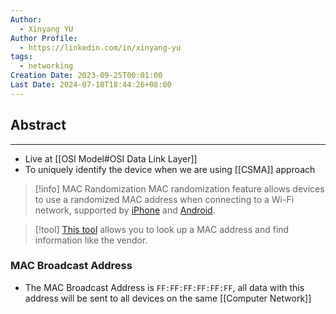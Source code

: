 ```yaml
---
Author:
  - Xinyang YU
Author Profile:
  - https://linkedin.com/in/xinyang-yu
tags:
  - networking
Creation Date: 2023-09-25T00:01:00
Last Date: 2024-07-18T18:44:26+08:00
---
```

## Abstract
---
- Live at [[OSI Model#OSI Data Link Layer]]
- To uniquely identify the device when we are using [[CSMA]] approach

>[!info] MAC Randomization
> MAC randomization feature allows devices to use a randomized MAC address when connecting to a Wi-Fi network, supported by [iPhone](https://support.apple.com/en-gb/102509) and [Android](https://source.android.com/docs/core/connect/wifi-mac-randomization-behavior).

>[!tool]
> [This tool](https://dnschecker.org/mac-lookup.php) allows you to look up a MAC address and find information like the vendor.


### MAC Broadcast Address
- The MAC Broadcast Address is `FF:FF:FF:FF:FF:FF`, all data with this address will be sent to all devices on the same [[Computer Network]]